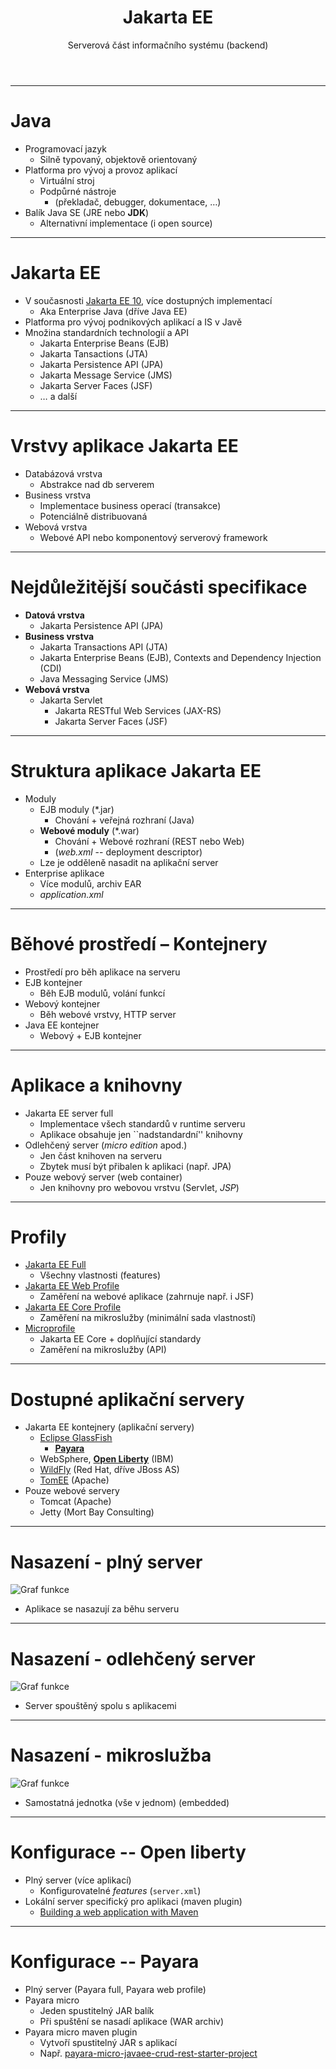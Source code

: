 <!-- .slide: class="section" -->

<header>
	<h1>Jakarta EE</h1>
	<p>Serverová část informačního systému (backend)</p>
</header>

---

# Java
- Programovací jazyk
	- Silně typovaný, objektově orientovaný
- Platforma pro vývoj a provoz aplikací
	- Virtuální stroj
	- Podpůrné nástroje
		- (překladač, debugger, dokumentace, …)
- Balík Java SE (JRE nebo **JDK**)
	- Alternativní implementace (i open source)

---

# Jakarta EE
- V současnosti [Jakarta EE 10](https://jakarta.ee/specifications/), více dostupných implementací
	- Aka Enterprise Java (dříve Java EE)
- Platforma pro vývoj podnikových aplikací a IS v Javě
- Množina standardních technologií a API
	- Jakarta Enterprise Beans (EJB)
	- Jakarta Tansactions (JTA)
	- Jakarta Persistence API (JPA)
	- Jakarta Message Service (JMS)
	- Jakarta Server Faces (JSF)
	- … a další

---

# Vrstvy aplikace Jakarta EE
- Databázová vrstva
	- Abstrakce nad db serverem
- Business vrstva
	- Implementace business operací (transakce)
	- Potenciálně distribuovaná
- Webová vrstva
	- Webové API nebo komponentový serverový framework

---

# Nejdůležitější součásti specifikace
- **Datová vrstva**
	- Jakarta Persistence API (JPA)
- **Business vrstva**
	- Jakarta Transactions API (JTA)
	- Jakarta Enterprise Beans (EJB), Contexts and Dependency Injection (CDI)
	- Java Messaging Service (JMS)
- **Webová vrstva**
	- Jakarta Servlet
		- Jakarta RESTful Web Services (JAX-RS)
		- Jakarta Server Faces (JSF)

---

# Struktura aplikace Jakarta EE
- Moduly
	- EJB moduly (*.jar)
		- Chování + veřejná rozhraní (Java)
	- **Webové moduly** (*.war)
		- Chování + Webové rozhraní (REST nebo Web)
		- (*web.xml* -- deployment descriptor)
	- Lze je odděleně nasadit na aplikační server
- Enterprise aplikace
	- Více modulů, archiv EAR
	- *application.xml* 

---

# Běhové prostředí – Kontejnery 
- Prostředí pro běh aplikace na serveru
- EJB kontejner
	- Běh EJB modulů, volání funkcí
- Webový kontejner
	- Běh webové vrstvy, HTTP server
- Java EE kontejner
	- Webový + EJB kontejner

---

# Aplikace a knihovny
- Jakarta EE server full
	- Implementace všech standardů v runtime serveru
	- Aplikace obsahuje jen ``nadstandardní'' knihovny
- Odlehčený server (*micro edition* apod.)
	- Jen část knihoven na serveru
	- Zbytek musí být přibalen k aplikaci (např. JPA)
- Pouze webový server (web container)
	- Jen knihovny pro webovou vrstvu (Servlet, *JSP*)

---

# Profily
- [Jakarta EE Full](https://jakarta.ee/specifications/platform/10/jakarta-platform-spec-10.0#a3252)
	- Všechny vlastnosti (features)
- [Jakarta EE Web Profile](https://jakarta.ee/specifications/webprofile/10/jakarta-webprofile-spec-10.0#a43)
	- Zaměření na webové aplikace (zahrnuje např. i JSF)
- [Jakarta EE Core Profile](https://jakarta.ee/specifications/coreprofile/10/jakarta-coreprofile-spec-10.0#required_components)
	- Zaměření na mikroslužby (minimální sada vlastností)
- [Microprofile](https://microprofile.io/)
	- Jakarta EE Core + doplňující standardy
	- Zaměření na mikroslužby (API)

---

# Dostupné aplikační servery
- Jakarta EE kontejnery (aplikační servery)
	- [Eclipse GlassFish](https://projects.eclipse.org/projects/ee4j.glassfish)
		- **[Payara](https://www.payara.fish/)** 
	- WebSphere, **[Open Liberty](https://openliberty.io/)** (IBM)
	- [WildFly](https://www.wildfly.org/) (Red Hat, dříve JBoss AS)
	- [TomEE](https://tomee.apache.org/) (Apache)
- Pouze webové servery
	- Tomcat (Apache)
	- Jetty (Mort Bay Consulting)

---

# Nasazení - plný server

<!-- .slide: class="normal centered fullspace" -->
![Graf funkce](assets/deploy_full.drawio.svg) <!-- .element: style="height:600px;margin:0;" -->

- Aplikace se nasazují za běhu serveru

---

# Nasazení - odlehčený server

<!-- .slide: class="normal centered fullspace" -->
![Graf funkce](assets/deploy_single.drawio.svg) <!-- .element: style="height:600px;margin:0;" -->

- Server spouštěný spolu s aplikacemi

---

# Nasazení - mikroslužba

<!-- .slide: class="normal centered fullspace" -->
![Graf funkce](assets/deploy_micro.drawio.svg) <!-- .element: style="height:600px;margin:0;" -->

- Samostatná jednotka (vše v jednom) (embedded)

---

# Konfigurace -- Open liberty
- Plný server (více aplikací)
	- Konfigurovatelné *features* (`server.xml`)
- Lokální server specifický pro aplikaci (maven plugin)
	- [Building a web application with Maven](https://openliberty.io/guides/maven-intro.html)

---

# Konfigurace -- Payara
- Plný server (Payara full, Payara web profile)
- Payara micro
	- Jeden spustitelný JAR balík
	- Při spuštění se nasadí aplikace (WAR archiv)
- Payara micro maven plugin
	- Vytvoří spustitelný JAR s aplikací
	- Např. [payara-micro-javaee-crud-rest-starter-project](https://github.com/cicekhayri/payara-micro-javaee-crud-rest-starter-project)
